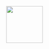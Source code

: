 <div id="header" align="center">
  <img src="https://media.giphy.com/media/v1.Y2lkPTc5MGI3NjExOWI5NjNjNmFiMjViZThmNDZiYTg4Y2NhNzkwMDZlOWZmYTljYjNkOCZlcD12MV9pbnRlcm5hbF9naWZzX2dpZklkJmN0PXM/M9gbBd9nbDrOTu1Mqx/giphy.gif" width="100"/>
</div>
